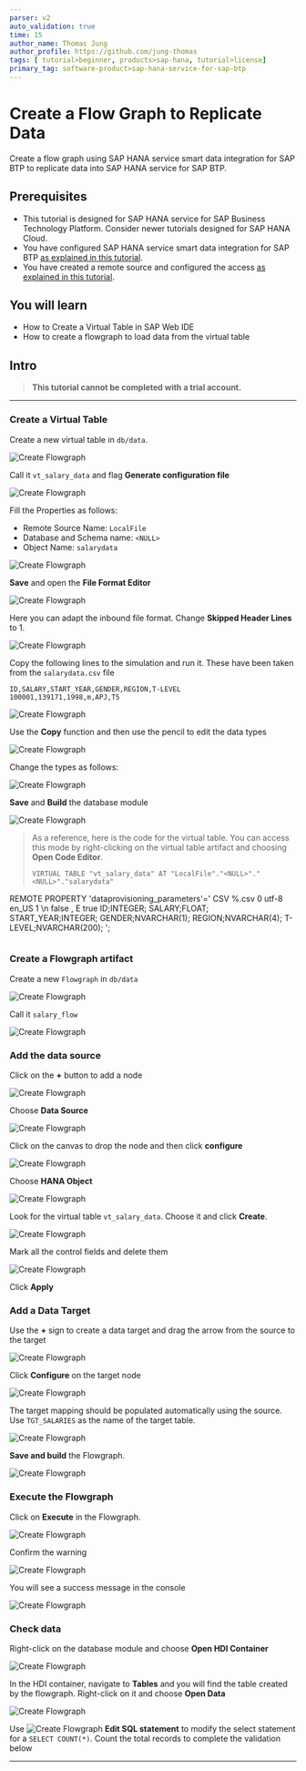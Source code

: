 ```yaml
---
parser: v2
auto_validation: true
time: 15
author_name: Thomas Jung
author_profile: https://github.com/jung-thomas
tags: [ tutorial>beginner, products>sap-hana, tutorial>license]
primary_tag: software-product>sap-hana-service-for-sap-btp
---
```


# Create a Flow Graph to Replicate Data

<!-- description --> Create a flow graph using SAP HANA service smart data integration for SAP BTP to replicate data into SAP HANA service for SAP BTP.

## Prerequisites

- This tutorial is designed for SAP HANA service for SAP Business Technology Platform. Consider newer tutorials designed for SAP HANA Cloud.
- You have configured SAP HANA service smart data integration for SAP BTP [as explained in this tutorial](haas-dm-connect-sdi).
- You have created a remote source and configured the access [as explained in this tutorial](haas-dm-access-cross-container-schema).

## You will learn

- How to Create a Virtual Table in SAP Web IDE
- How to create a flowgraph to load data from the virtual table

## Intro

>**This tutorial cannot be completed with a trial account.**
---

### Create a Virtual Table


Create a new virtual table in `db/data`.

![Create Flowgraph](7.png)

Call it `vt_salary_data` and flag **Generate configuration file**

![Create Flowgraph](9.png)

Fill the Properties as follows:

  - Remote Source Name: `LocalFile`
  - Database and Schema name: `<NULL>`
  - Object Name: `salarydata`

![Create Flowgraph](10.png)

**Save** and open the **File Format Editor**

![Create Flowgraph](11.png)

Here you can adapt the inbound file format. Change  **Skipped Header Lines** to 1.

![Create Flowgraph](12.png)

Copy the following lines to the simulation and run it. These have been taken from the `salarydata.csv` file

```text
ID,SALARY,START_YEAR,GENDER,REGION,T-LEVEL
100001,139171,1998,m,APJ,T5
```

![Create Flowgraph](13.png)

Use the **Copy** function and then use the pencil to edit the data types

![Create Flowgraph](14.png)

Change the types as follows:

![Create Flowgraph](15.png)

**Save** and **Build** the database module

![Create Flowgraph](16.png)


> As a reference, here is the code for the virtual table. You can access this mode by right-clicking on the virtual table artifact and choosing **Open Code Editor**.
>
> ```text
> VIRTUAL TABLE "vt_salary_data" AT "LocalFile"."<NULL>"."<NULL>"."salarydata"
REMOTE PROPERTY 'dataprovisioning_parameters'='<?xml version="1.0"  encoding="UTF-8" standalone="yes"?>
<Parameters>
<Parameter name="FORMAT">CSV</Parameter>
<Parameter name="FORCE_FILENAME_PATTERN">%.csv</Parameter>
<Parameter name="PARTITIONS">0</Parameter>
<Parameter name="CODEPAGE">utf-8</Parameter>
<Parameter name="LOCALE">en_US</Parameter>
<Parameter name="SKIP_HEADER_LINES">1</Parameter>
<Parameter name="ROW_DELIMITER">\n</Parameter>
<Parameter name="QUOTED_TEXT_CONTAIN_ROW_DELIMITER">false</Parameter>
<Parameter name="COLUMN_DELIMITER">,</Parameter>
<Parameter name="EXPONENTIAL">E</Parameter>
<Parameter name="LENIENT">true</Parameter>
<Parameter name="COLUMN">ID;INTEGER;</Parameter>
<Parameter name="COLUMN">SALARY;FLOAT;</Parameter>
<Parameter name="COLUMN">START_YEAR;INTEGER;</Parameter>
<Parameter name="COLUMN">GENDER;NVARCHAR(1);</Parameter>
<Parameter name="COLUMN">REGION;NVARCHAR(4);</Parameter>
<Parameter name="COLUMN">T-LEVEL;NVARCHAR(200);</Parameter>
</Parameters>';
>```




### Create a Flowgraph artifact


Create a new `Flowgraph` in `db/data`

![Create Flowgraph](1.png)

Call it `salary_flow`

![Create Flowgraph](2.png)


### Add the data source


Click on the **+** button to add a node

![Create Flowgraph](3.png)

Choose **Data Source**  

![Create Flowgraph](4.png)

Click on the canvas to drop the node and then click **configure**

![Create Flowgraph](5.png)

Choose **HANA Object**

![Create Flowgraph](6.png)

Look for the virtual table `vt_salary_data`. Choose it and click **Create**.

![Create Flowgraph](8.png)

Mark all the control fields and delete them

![Create Flowgraph](17.png)

Click **Apply**



### Add a Data Target


Use the **+** sign to create a data target and drag the arrow from  the source to the target

![Create Flowgraph](20.png)

Click **Configure** on the target node

![Create Flowgraph](19.png)

The target mapping should be populated automatically using the source. Use `TGT_SALARIES` as the name of the target table.

![Create Flowgraph](21.png)

**Save and build** the Flowgraph.

![Create Flowgraph](22.png)


### Execute the Flowgraph


Click on **Execute** in the Flowgraph.

![Create Flowgraph](23.png)

Confirm the warning

![Create Flowgraph](24.png)

You will see a success message in the console

![Create Flowgraph](25.png)


### Check data


Right-click on the database module and choose **Open HDI Container**

![Create Flowgraph](26.png)

In the HDI container, navigate to **Tables** and you will find the table created by the flowgraph. Right-click on it and choose **Open Data**

![Create Flowgraph](27.png)

Use ![Create Flowgraph](edit.png) **Edit SQL statement** to modify the select statement for a `SELECT COUNT(*)`. Count the total records to complete the validation below




---
